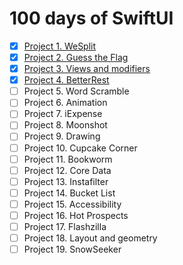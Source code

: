 # 100 days of SwiftUI

- [x] [Project 1. WeSplit](https://github.com/apriakhin/100-days-of-swift-ui/tree/project/project1%2Fwe-split)
- [x] [Project 2. Guess the Flag](https://github.com/apriakhin/100-days-of-swift-ui/tree/project/project2%2Fguess-the-flag)
- [x] [Project 3. Views and modifiers](https://github.com/apriakhin/100-days-of-swift-ui/tree/project/project3%2Fviews-and-modifiers)
- [x] [Project 4. BetterRest](https://github.com/apriakhin/100-days-of-swift-ui/tree/project/project4%2Fbetter-rest)
- [ ] Project 5. Word Scramble
- [ ] Project 6. Animation
- [ ] Project 7. iExpense
- [ ] Project 8. Moonshot
- [ ] Project 9. Drawing
- [ ] Project 10. Cupcake Corner
- [ ] Project 11. Bookworm
- [ ] Project 12. Core Data
- [ ] Project 13. Instafilter
- [ ] Project 14. Bucket List
- [ ] Project 15. Accessibility
- [ ] Project 16. Hot Prospects
- [ ] Project 17. Flashzilla
- [ ] Project 18. Layout and geometry
- [ ] Project 19. SnowSeeker
